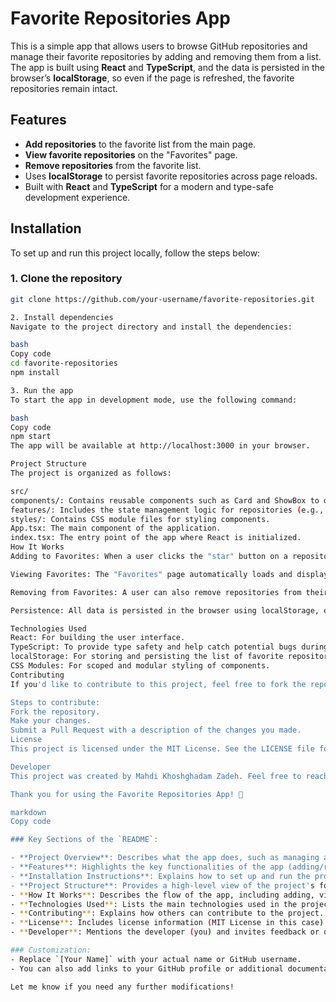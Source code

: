 # Favorite Repositories App

This is a simple app that allows users to browse GitHub repositories and manage their favorite repositories by adding and removing them from a list. The app is built using **React** and **TypeScript**, and the data is persisted in the browser’s **localStorage**, so even if the page is refreshed, the favorite repositories remain intact.

## Features

- **Add repositories** to the favorite list from the main page.
- **View favorite repositories** on the "Favorites" page.
- **Remove repositories** from the favorite list.
- Uses **localStorage** to persist favorite repositories across page reloads.
- Built with **React** and **TypeScript** for a modern and type-safe development experience.

## Installation

To set up and run this project locally, follow the steps below:

### 1. Clone the repository

```bash
git clone https://github.com/your-username/favorite-repositories.git

2. Install dependencies
Navigate to the project directory and install the dependencies:

bash
Copy code
cd favorite-repositories
npm install

3. Run the app
To start the app in development mode, use the following command:

bash
Copy code
npm start
The app will be available at http://localhost:3000 in your browser.

Project Structure
The project is organized as follows:

src/
components/: Contains reusable components such as Card and ShowBox to display repositories.
features/: Includes the state management logic for repositories (e.g., adding/removing favorites).
styles/: Contains CSS module files for styling components.
App.tsx: The main component of the application.
index.tsx: The entry point of the app where React is initialized.
How It Works
Adding to Favorites: When a user clicks the "star" button on a repository card, that repository is added to the list of favorite repositories. This list is stored in localStorage.

Viewing Favorites: The "Favorites" page automatically loads and displays the repositories saved in localStorage.

Removing from Favorites: A user can also remove repositories from their favorite list. When removed, the repository is deleted from localStorage, and the page is automatically updated.

Persistence: All data is persisted in the browser using localStorage, ensuring the favorite repositories are available even if the page is refreshed.

Technologies Used
React: For building the user interface.
TypeScript: To provide type safety and help catch potential bugs during development.
localStorage: For storing and persisting the list of favorite repositories in the browser.
CSS Modules: For scoped and modular styling of components.
Contributing
If you'd like to contribute to this project, feel free to fork the repository, make changes, and submit a pull request.

Steps to contribute:
Fork the repository.
Make your changes.
Submit a Pull Request with a description of the changes you made.
License
This project is licensed under the MIT License. See the LICENSE file for more details.

Developer
This project was created by Mahdi Khoshghadam Zadeh. Feel free to reach out if you have any questions or feedback.

Thank you for using the Favorite Repositories App! 🎉

markdown
Copy code

### Key Sections of the `README`:

- **Project Overview**: Describes what the app does, such as managing and viewing favorite GitHub repositories.
- **Features**: Highlights the key functionalities of the app (adding/removing favorite repositories, local storage persistence, etc.).
- **Installation Instructions**: Explains how to set up and run the project locally.
- **Project Structure**: Provides a high-level view of the project's folder and file organization.
- **How It Works**: Describes the flow of the app, including adding, viewing, and removing favorite repositories, and how `localStorage` is used for persistence.
- **Technologies Used**: Lists the main technologies used in the project, such as React, TypeScript, `localStorage`, and CSS modules.
- **Contributing**: Explains how others can contribute to the project.
- **License**: Includes license information (MIT License in this case).
- **Developer**: Mentions the developer (you) and invites feedback or questions.

### Customization:
- Replace `[Your Name]` with your actual name or GitHub username.
- You can also add links to your GitHub profile or additional documentation if needed.

Let me know if you need any further modifications!
